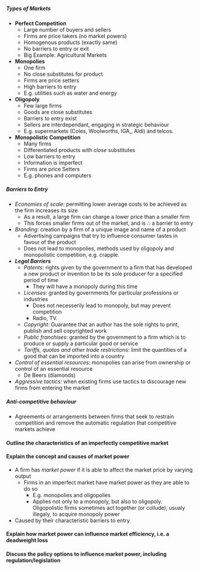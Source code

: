 ##### Types of Markets
- **Perfect Competition**
	- Large number of buyers and sellers
	- Firms are price takers (no market powers)
	- Homogenous products (exactly same)
	- No barriers to entry or exit
	- Big Example: Agricultural Markets
- **Monopolies**
	- One firm
	- No close substitutes for product
	- Firms are price setters
	- High barriers to entry
	- E.g. utilities such as water and energy
- **Oligopoly**
	- Few large firms
	- Goods are close substitutes
	- Barriers to entry exist
	- Sellers are interdependant, engaging in strategic behaviour
	- E.g. supermarkets (Coles, Woolworths, IGA,, Aldi) and telcos.
- **Monopolistic Competition**
	- Many firms
	- Differentiated products with *close* substitutes
	- Low barriers to entry
	- Information is imperfect
	- Firms are price Setters
	- E.g. phones and computers

##### Barriers to Entry
- *Economies of scale*: permitting lower average costs to be achieved as the firm increases its size
	- As a result, a large firm can charge a lower price than a smaller firm
	- This forces smaller firms out of the market, and is $\therefore$ a barrier to entry
- *Branding*: creation by a firm of a unique image and name of a product
	- Advertising campaigns that try to influence consumer tastes in favour of the product
	- Does not lead to monopolies, methods used by oligopoly and monopolistic competition, e.g. crapple.
- ***Legal Barriers***
	- *Patents*: rights given by the government to a firm that has developed a new product or invention to be its sole producer for a specified period of time
		- They will have a monopoly during this time
	- *Licenses*: granted by governments for particular professions or industries
		- Does not necesserily lead to monopoly, but may prevent competition
		- Radio, TV.
	- *Copyright*: Guarantee that an author has the sole rights to print, publish and sell copyrighted work
	- *Public franchises*: granted by the government to a firm which is to produce or supply a particular good or service
	- *Tariffs, quotas and other trade restrictions*: limit the quantities of a good that can be imported into a country
- *Control of essential resources*: monopolies can arise from ownership or control of an essential resource
	- De Beers (diamonds)
- *Aggressive tactics*: when existing firms use tactics to discourage new firms from entering the market

##### Anti-competitive behaviour
- Agreements or arrangements between firms that seek to restrain competition and remove the automatic regulation that competitive markets achieve


#### Outline the characteristics of an imperfectly competitive market
#### Explain the concept and causes of market power
- A firm has *market power* if it is able to affect the market price by varying output
	- Firms in an imperfect market have market power as they are able to do so
		- E.g. monopolies and oligopolies
		- Applies not only to a monopoly, but also to oligopoly. Oligopolistic firms sometimes act together (or collude), usualy illegaly, to acquire monopoly power
- Caused by their characteristic barriers to entry

#### Explain how market power can influence market efficiency, i.e. a deadweight loss
#### Discuss the policy options to influence market power, including regulation/legislation
